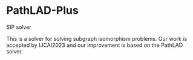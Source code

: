 # PathLAD-Plus
SIP solver

This is a solver for solving subgraph isomorphism problems.
Our work is accepted by IJCAI2023 and our improvement is based on the PathLAD solver.


